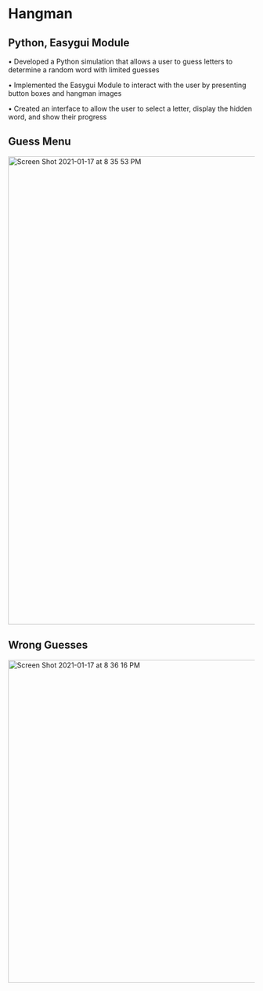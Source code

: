 # Hangman

## Python, Easygui Module

• Developed a Python simulation that allows a user to guess letters to determine a random word with limited guesses 

• Implemented the Easygui Module to interact with the user by presenting button boxes and hangman images

• Created an interface to allow the user to select a letter, display the hidden word, and show their progress

## Guess Menu
<img width="954" alt="Screen Shot 2021-01-17 at 8 35 53 PM" src="https://user-images.githubusercontent.com/67882898/104863442-dba91f80-5903-11eb-8fa8-d5774df751fb.png">

## Wrong Guesses
<img width="658" alt="Screen Shot 2021-01-17 at 8 36 16 PM" src="https://user-images.githubusercontent.com/67882898/104863470-fe3b3880-5903-11eb-8cdb-08101c91f17c.png">
